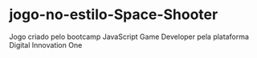 # jogo-no-estilo-Space-Shooter
Jogo criado pelo bootcamp JavaScript Game Developer pela plataforma Digital Innovation One
